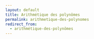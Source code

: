 ```yaml
---
layout: default
title: Arithmétique des polynômes
permalink: arithmetique-des-polynomes
redirect_from:
  - arithmétique-des-polynômes
---
```


